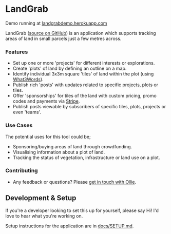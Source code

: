 # LandGrab

Demo running at [landgrabdemo.herokuapp.com](https://landgrabdemo.herokuapp.com/)

LandGrab ([source on GitHub](https://github.com/landgrab/landgrab)) is an application which supports tracking areas of land
in small parcels just a few metres across.

### Features

- Set up one or more 'projects' for different interests or explorations.
- Create 'plots' of land by defining an outline on a map.
- Identify individual 3x3m square 'tiles' of land within the plot (using [What3Words](https://what3words.com/)).
- Publish rich 'posts' with updates related to specific projects, plots or tiles.
- Offer 'sponsorships' for tiles of the land with custom pricing, promo codes and payments via [Stripe](https://stripe.com/).
- Publish posts viewable by subscribers of specific tiles, plots, projects or even 'teams'.

### Use Cases

The potential uses for this tool could be;

- Sponsoring/buying areas of land through crowdfunding.
- Visualising information about a plot of land.
- Tracking the status of vegetation, infrastructure or land use on a plot.

### Contributing

- Any feedback or questions? Please [get in touch with Ollie](https://www.olliebennett.co.uk/contact).

## Development & Setup

If you're a developer looking to set this up for yourself,
please say Hi! I'd love to hear what you're working on.

Setup instructions for the application are in [docs/SETUP.md](docs/SETUP.md).
